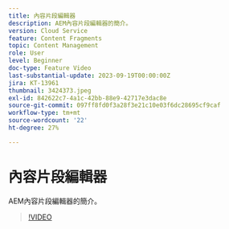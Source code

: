```yaml
---
title: 內容片段編輯器
description: AEM內容片段編輯器的簡介。
version: Cloud Service
feature: Content Fragments
topic: Content Management
role: User
level: Beginner
doc-type: Feature Video
last-substantial-update: 2023-09-19T00:00:00Z
jira: KT-13961
thumbnail: 3424373.jpeg
exl-id: 842622c7-4a1c-42bb-88e9-42717e3dac8e
source-git-commit: 097ff8fd0f3a28f3e21c10e03f6dc28695cf9caf
workflow-type: tm+mt
source-wordcount: '22'
ht-degree: 27%

---
```


# 內容片段編輯器

AEM內容片段編輯器的簡介。

>[!VIDEO](https://video.tv.adobe.com/v/3424373/?learn=on)
